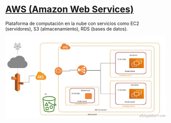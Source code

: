 # [AWS (Amazon Web Services)](https://www.hiberus.com/crecemos-contigo/amazon-web-services-aws-que-es-y-que-ofrece/)

Plataforma de computación en la nube con servicios como EC2 (servidores), S3 (almacenamiento), RDS (bases de datos).

![aws](img/aws_reporte.jpg)
